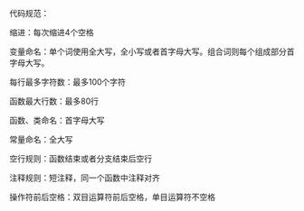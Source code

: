 代码规范：

缩进：每次缩进4个空格

变量命名：单个词使用全大写，全小写或者首字母大写。组合词则每个组成部分首字母大写。

每行最多字符数：最多100个字符

函数最大行数：最多80行

函数、类命名：首字母大写

常量命名：全大写

空行规则：函数结束或者分支结束后空行

注释规则：短注释，同一个函数中注释对齐

操作符前后空格：双目运算符前后空格，单目运算符不空格

